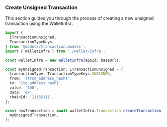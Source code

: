 ### Create Unsigned Transaction

This section guides you through the process of creating a new unsigned transaction using the WalletInfra.

```ts
import {
  ITransactionUnsigned,
  TransactionTypeKeys,
} from '@models/transaction.models';
import { WalletInfra } from './wallet-infra';

const walletInfra = new WalletInfra(appId, baseUrl);

const myUnsignedTransaction: ITransactionUnsigned = {
  transactionType: TransactionTypeKeys.UNSIGNED,
  from: '{from_address_hash}',
  to: '{to_address_hash}',
  value: '100',
  data: '0x',
  chainId: '11155111',
};

const newTransaction = await walletInfra.Transaction.createTransaction(
  myUnsignedTransaction,
);
```
